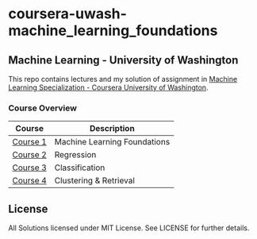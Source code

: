 # coursera-uwash-machine_learning_foundations

Machine Learning - University of Washington
---

This repo contains lectures and my solution of assignment in [Machine Learning Specialization - Coursera University of Washington](https://www.coursera.org/specializations/machine-learning).

### Course Overview

| Course | Description |
|--------------------------------------------------------------------------------------------------------------|-------------------------------------------------------------------------------------------------------------------------------------------------------------------|
| [Course 1](https://github.com/tuanvu216/coursera-university-of-washington/tree/master/machine_learning/1_machine_learning_foundations) | Machine Learning Foundations |
| [Course 2](https://github.com/tuanvu216/coursera-university-of-washington/tree/master/machine_learning/2_regression) | Regression |
| [Course 3](https://github.com/tuanvu216/coursera-university-of-washington/tree/master/machine_learning/3_classification) | Classification |
| [Course 4](https://github.com/tuanavu/coursera-university-of-washington/tree/master/machine_learning/4_clustering_and_retrieval) | Clustering & Retrieval |


## License

All Solutions licensed under MIT License. See LICENSE for further details.
